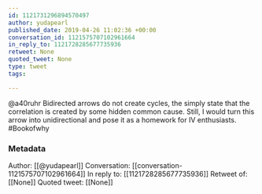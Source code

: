 ```yaml
---
id: 1121731296894570497
author: yudapearl
published_date: 2019-04-26 11:02:36 +00:00
conversation_id: 1121575707102961664
in_reply_to: 1121728285677735936
retweet: None
quoted_tweet: None
type: tweet
tags:

---
```


@a40ruhr Bidirected arrows do not create cycles, the simply state that the correlation is created by some hidden common cause. Still, I would turn this arrow into unidirectional and pose it as a homework for IV enthusiasts. #Bookofwhy

### Metadata

Author: [[@yudapearl]]
Conversation: [[conversation-1121575707102961664]]
In reply to: [[1121728285677735936]]
Retweet of: [[None]]
Quoted tweet: [[None]]
